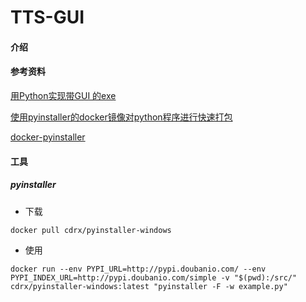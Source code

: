 # TTS-GUI

#### 介绍


#### 参考资料

[用Python实现带GUI 的exe](https://blog.csdn.net/miffy2017may/article/details/103391855)

[使用pyinstaller的docker镜像对python程序进行快速打包](https://blog.csdn.net/qq_33181607/article/details/104995891)

[docker-pyinstaller](https://gitee.com/Zyx-A/docker-pyinstaller/)

#### 工具

##### pyinstaller

- 下载

```
docker pull cdrx/pyinstaller-windows
```

- 使用

```
docker run --env PYPI_URL=http://pypi.doubanio.com/ --env PYPI_INDEX_URL=http://pypi.doubanio.com/simple -v "$(pwd):/src/" cdrx/pyinstaller-windows:latest "pyinstaller -F -w example.py"
```
